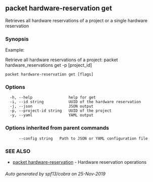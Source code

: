 ## packet hardware-reservation get

Retrieves all hardware reservations of a project or a single hardware reservation

### Synopsis

Example:

Retrieve all hardware reservations of a project:
packet hardware_reservations get -p [project_id]
	

```
packet hardware-reservation get [flags]
```

### Options

```
  -h, --help                help for get
  -i, --id string           UUID of the hardware reservation
  -j, --json                JSON output
  -p, --project-id string   UUID of the project
  -y, --yaml                YAML output
```

### Options inherited from parent commands

```
      --config string   Path to JSON or YAML configuration file
```

### SEE ALSO

* [packet hardware-reservation](packet_hardware-reservation.md)	 - Hardware reservation operations

###### Auto generated by spf13/cobra on 25-Nov-2019
